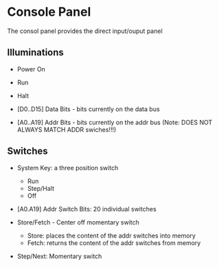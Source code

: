# Console Panel #

The consol panel provides the direct input/ouput panel

## Illuminations ##

- Power On
- Run
- Halt

- [D0..D15] Data Bits - bits currently on the data bus
- [A0..A19] Addr Bits - bits currently on the addr bus (Note: DOES NOT ALWAYS MATCH ADDR swiches!!!)


## Switches ##

- System Key: a three position switch
  - Run
  - Step/Halt
  - Off

- [A0.A19] Addr Switch Bits: 20 individual switches
- Store/Fetch - Center off momentary switch
  - Store: places the content of the addr switches into memory
  - Fetch: returns the content of the addr switches from memory


- Step/Next: Momentary switch

